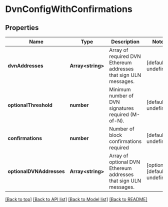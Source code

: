 # DvnConfigWithConfirmations

## Properties

|Name | Type | Description | Notes|
|------------ | ------------- | ------------- | -------------|
|**dvnAddresses** | **Array&lt;string&gt;** | Array of required DVN Ethereum addresses that sign ULN messages. | [default to undefined]|
|**optionalThreshold** | **number** | Minimum number of DVN signatures required (M-of-N). | [default to undefined]|
|**confirmations** | **number** | Number of block confirmations required | [default to undefined]|
|**optionalDVNAddresses** | **Array&lt;string&gt;** | Array of optional DVN Ethereum addresses that sign ULN messages. | [optional] [default to undefined]|




[[Back to top]](#) [[Back to API list]](../../README.md#documentation-for-api-endpoints) [[Back to Model list]](../../README.md#documentation-for-models) [[Back to README]](../../README.md)

